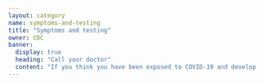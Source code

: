 ```yaml
---
layout: category
name: symptoms-and-testing
title: "Symptoms and testing"
owner: CDC
banner:
  display: true
  heading: "Call your doctor"
  content: "If you think you have been exposed to COVID-19 and develop a fever and symptoms, such as cough or difficulty breathing, call your healthcare provider for medical advice."
---
```

